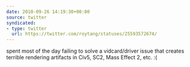 ```yaml
---
date: 2010-09-26 14:19:30+00:00
source: twitter
syndicated:
- type: twitter
  url: https://twitter.com/roytang/statuses/25593572674/
---
```


spent most of the day failing to solve a vidcard/driver issue that creates terrible rendering artifacts in Civ5, SC2, Mass Effect 2, etc. :(